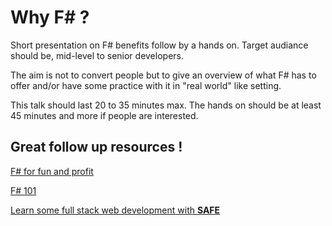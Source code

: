 # Why F# ?

Short presentation on F# benefits follow by a hands on.
Target audiance should be, mid-level to senior developers.

The aim is not to convert people but to give an overview of what F# has to offer and/or have some practice with it in "real world" like setting.

This talk should last 20 to 35 minutes max.
The hands on should be at least 45 minutes and more if people are interested.

## Great follow up resources !

[F# for fun and profit](https://fsharpforfunandprofit.com/)

[F# 101](https://www.youtube.com/playlist?list=PLdo4fOcmZ0oUFghYOp89baYFBTGxUkC7Z)

[Learn some full stack web development with __SAFE__](https://github.com/CompositionalIT/SAFE-Dojo/)
